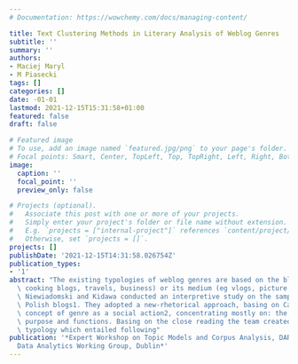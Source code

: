 ```yaml
---
# Documentation: https://wowchemy.com/docs/managing-content/

title: Text Clustering Methods in Literary Analysis of Weblog Genres
subtitle: ''
summary: ''
authors:
- Maciej Maryl
- M Piasecki
tags: []
categories: []
date: -01-01
lastmod: 2021-12-15T15:31:58+01:00
featured: false
draft: false

# Featured image
# To use, add an image named `featured.jpg/png` to your page's folder.
# Focal points: Smart, Center, TopLeft, Top, TopRight, Left, Right, BottomLeft, Bottom, BottomRight.
image:
  caption: ''
  focal_point: ''
  preview_only: false

# Projects (optional).
#   Associate this post with one or more of your projects.
#   Simply enter your project's folder or file name without extension.
#   E.g. `projects = ["internal-project"]` references `content/project/deep-learning/index.md`.
#   Otherwise, set `projects = []`.
projects: []
publishDate: '2021-12-15T14:31:58.026754Z'
publication_types:
- '1'
abstract: "The existing typologies of weblog genres are based on the blog topic (eg\
  \ cooking blogs, travels, business) or its medium (eg vlogs, picture logs), Maryl,\
  \ Niewiadomski and Kidawa conducted an interpretive study on the sample of 322 popular\
  \ Polish blogs1. They adopted a new-rhetorical approach, basing on Carolyn Miller's\
  \ concept of genre as a social action2, concentrating mostly on: the blog's communicative\
  \ purpose and functions. Basing on the close reading the team created an empirical-conceptual\
  \ typology which entailed following"
publication: '*Expert Workshop on Topic Models and Corpus Analysis, DARIAH Text &
  Data Analytics Working Group, Dublin*'
---
```

